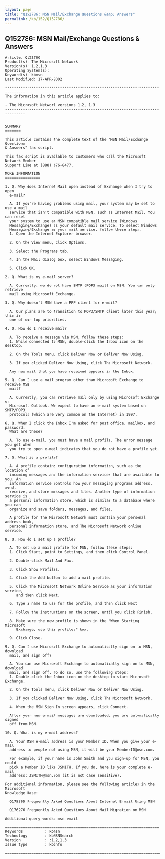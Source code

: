 ```yaml
---
layout: page
title: "Q152786: MSN Mail/Exchange Questions &amp; Answers"
permalink: /kb/152/Q152786/
---
```


## Q152786: MSN Mail/Exchange Questions &amp; Answers

	Article: Q152786
	Product(s): The Microsoft Network
	Version(s): 1.2,1.3
	Operating System(s): 
	Keyword(s): kbmsn
	Last Modified: 17-APR-2002
	
	-------------------------------------------------------------------------------
	The information in this article applies to:
	
	- The Microsoft Network versions 1.2, 1.3 
	-------------------------------------------------------------------------------
	
	
	SUMMARY
	=======
	
	This article contains the complete text of the "MSN Mail/Exchange Questions
	& Answers" fax script.
	
	This fax script is available to customers who call the Microsoft Network Member
	Support Line at (888) 676-8477.
	
	MORE INFORMATION
	================
	
	1. Q. Why does Internet Mail open instead of Exchange when I try to open
	  e-mail?
	
	  A. If you're having problems using mail, your system may be set to use a mail
	  service that isn't compatible with MSN, such as Internet Mail. You can reset
	  your system to use an MSN compatible mail service (Windows
	  Messaging/Exchange) as your default mail service. To select Windows
	  Messaging/Exchange as your mail service, follow these steps:
	  1. Open the Internet Explorer browser.
	
	  2. On the View menu, click Options.
	
	  3. Select the Programs tab.
	
	  4. In the Mail dialog box, select Windows Messaging.
	
	  5. Click OK.
	
	2. Q. What is my e-mail server?
	
	  A. Currently, we do not have SMTP (POP3 mail) on MSN. You can only retrieve
	  mail using Microsoft Exchange.
	
	3. Q. Why doesn't MSN have a PPP client for e-mail?
	
	  A. Our plans are to transition to POP3/SMTP client later this year; this is
	  one of our top priorities.
	
	4. Q. How do I receive mail?
	
	  A. To receive a message via MSN, follow these steps:
	  1. While connected to MSN, double-click the Inbox icon on the desktop.
	
	  2. On the Tools menu, click Deliver Now or Deliver Now Using.
	
	  3. If you clicked Deliver Now Using, click The Microsoft Network.
	
	  Any new mail that you have received appears in the Inbox.
	
	5. Q. Can I use a mail program other than Microsoft Exchange to receive MSN
	  mail?
	
	  A. Currently, you can retrieve mail only by using Microsoft Exchange or
	  Microsoft Outlook. We expect to have an e-mail system based on SMTP/POP3
	  protocols (which are very common on the Internet) in 1997.
	
	6. Q. When I click the Inbox I'm asked for post office, mailbox, and password.
	  What are these?
	
	  A. To use e-mail, you must have a mail profile. The error message you get when
	  you try to open e-mail indicates that you do not have a profile yet.
	
	7. Q. What is a profile?
	
	  A. A profile contains configuration information, such as the location of
	  incoming messages and the information services that are available to you. An
	  information service controls how your messaging programs address, send,
	  receive, and store messages and files. Another type of information service is
	  a personal information store, which is similar to a database where you can
	  organize and save folders, messages, and files.
	
	  A profile for The Microsoft Network must contain your personal address book,
	  personal information store, and The Microsoft Network online service.
	
	8. Q. How do I set up a profile?
	
	  A. To set up a mail profile for MSN, follow these steps:
	  1. Click Start, point to Settings, and then click Control Panel.
	
	  2. Double-click Mail And Fax.
	
	  3. Click Show Profiles.
	
	  4. Click the Add button to add a mail profile.
	
	  5. Click The Microsoft Network Online Service as your information service,
	     and then click Next.
	
	  6. Type a name to use for the profile, and then click Next.
	
	  7. Follow the instructions on the screen, until you click Finish.
	
	  8. Make sure the new profile is shown in the "When Starting Microsoft
	     Exchange, use this profile:" box.
	
	  9. Click Close.
	
	9. Q. Can I use Microsoft Exchange to automatically sign on to MSN, download
	  mail, and sign off?
	
	  A. You can use Microsoft Exchange to automatically sign on to MSN, download
	  mail, and sign off. To do so, use the following steps:
	  1. Double-click the Inbox icon on the desktop to start Microsoft Exchange.
	
	  2. On the Tools menu, click Deliver Now or Deliver Now Using.
	
	  3. If you clicked Deliver Now Using, click The Microsoft Network.
	
	  4. When the MSN Sign In screen appears, click Connect.
	
	  After your new e-mail messages are downloaded, you are automatically signed
	  off from MSN.
	
	10. Q. What is my e-mail address?
	
	  A. Your MSN e-mail address is your Member ID. When you give your e-mail
	  address to people not using MSN, it will be your MemberID@msn.com.
	
	  For example, if your name is John Smith and you sign-up for MSN, you could
	  pick a Member ID like JSMITH. If you do, here is your complete e-mail
	  address: JSMITH@msn.com (it is not case sensitive).
	
	For additional information, please see the following articles in the Microsoft
	Knowledge Base:
	
	  Q175365 Frequently Asked Questions About Internet E-mail Using MSN
	
	  Q176276 Frequently Asked Questions About Mail Migration on MSN
	
	Additional query words: msn email
	
	======================================================================
	Keywords          : kbmsn 
	Technology        : kbMSNSearch
	Version           : :1.2,1.3
	Issue type        : kbinfo
	
	=============================================================================
	
